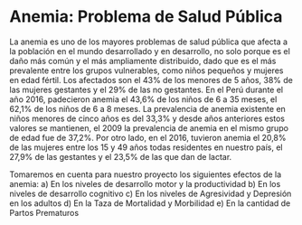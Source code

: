 # Anemia: Problema de Salud Pública
La anemia es uno de los mayores problemas de salud pública que afecta a la población en el mundo desarrollado y en desarrollo, no solo porque es el daño más común y el más ampliamente distribuido, dado que es el más prevalente entre los grupos vulnerables, como niños pequeños y mujeres en edad fértil. Los afectados son el 43% de los menores de 5 años, 38% de las mujeres gestantes y el 29% de las no gestantes.
En el Perú durante el año 2016, padecieron anemia el 43,6% de los niños de 6 a 35 meses, el 62,1% de los niños de 6 a 8 meses. La prevalencia de anemia existente en niños menores de cinco años es del 33,3% y desde años anteriores estos valores se mantienen, el 2009 la prevalencia de anemia en el mismo grupo de edad fue de 37,2%.
Por otro lado, en el 2016, tuvieron anemia el 20,8% de las mujeres entre los 15 y 49 años todas residentes en nuestro país, el 27,9% de las gestantes y el 23,5% de las que dan de lactar.

Tomaremos en cuenta para nuestro proyecto los siguientes efectos de la anemia:
a) En los niveles de desarrollo motor y la productividad
b) En los niveles de desarrollo cognitivo
c) En los niveles de Agresividad y Depresión en los adultos
d) En la Taza de Mortalidad y Morbilidad
e) En la cantidad de Partos Prematuros
